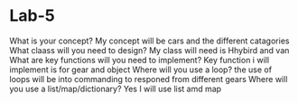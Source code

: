 # Lab-5
What is your concept?
My concept will be cars and the different catagories
What claass will you need to design?
My class will need is Hhybird and van
What are key functions will you need to implement?
Key function i will implement is for gear and object 
Where will you use a loop?
the use of loops will be into commanding to responed from different gears
Where will you use a list/map/dictionary?
Yes I will use list amd map 
 
